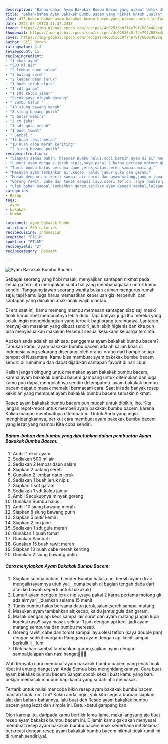 ```yaml
---
description: "Bahan-bahan Ayam Bakakak Bumbu Bacem yang nikmat Untuk Jualan"
title: "Bahan-bahan Ayam Bakakak Bumbu Bacem yang nikmat Untuk Jualan"
slug: 475-bahan-bahan-ayam-bakakak-bumbu-bacem-yang-nikmat-untuk-jualan
date: 2021-06-19T20:41:37.241Z
image: https://img-global.cpcdn.com/recipes/4c02536c0f74e79f/680x482cq70/ayam-bakakak-bumbu-bacem-foto-resep-utama.jpg
thumbnail: https://img-global.cpcdn.com/recipes/4c02536c0f74e79f/680x482cq70/ayam-bakakak-bumbu-bacem-foto-resep-utama.jpg
cover: https://img-global.cpcdn.com/recipes/4c02536c0f74e79f/680x482cq70/ayam-bakakak-bumbu-bacem-foto-resep-utama.jpg
author: Bill Brown
ratingvalue: 4.3
reviewcount: 15
recipeingredient:
- "1 ekor ayam"
- "500 ml air"
- "2 lembar daun salam"
- "2 batang sereh"
- "2 lembar daun jeruk"
- "1 buah jeruk nipis"
- "1 sdt garam"
- "1 sdt kaldu jamur"
- "Secukupnya minyak goreng"
- " Bumbu halus "
- "10 siung bawang merah"
- "8 siung bawang putih"
- "5 butir kemiri"
- "2 cm jahe"
- "1 sdt gula merah"
- "1 buah tomat"
- " Sambal "
- "15 buah rawit merah"
- "10 buah cabe merah keriting"
- "2 siung bawang putih"
recipeinstructions:
- "Siapkan semua bahan, blender Bumbu halus,cuci bersih ayam di air mengalir(ayamnya utuh ya👇🏻cuma belah di bagian tengah dada dari atas ke bawah seperti untuk bakakak)"
- "Lumuri ayam denga a jeruk nipis,saya pakai 2 karna pertama motong gk ada airnya👇🏻diamkan selama 15 menit."
- "Tumis bumbu halus bersama daun jeruk,salam,sereh sampai matang."
- "Masukan ayam tambahkan air,kecap, kaldu jamur,gula dan garam."
- "Masak dengan api kecil sampai air surut dan ayam matang,jangan lupa koreksi rasa!!!saya masak sekitar 1 jam dengan api kecil,jadi ayam matang sempurna dan bumbu meresap."
- "Goreng rawit, cabe dan tomat sampai layu.olesi teflon (saya double pan) dengan sedikit margarin Panggang ayam dengan api kecil sampai berkulit 👇🏻lum"
- "Ulek bahan sambal tambahkan garam,sajikan ayam dengan sambal,lalapan dan nasi hangat🤤🤤🤤"
categories:
- Resep
tags:
- ayam
- bakakak
- bumbu

katakunci: ayam bakakak bumbu 
nutrition: 289 calories
recipecuisine: Indonesian
preptime: "PT11M"
cooktime: "PT48M"
recipeyield: "2"
recipecategory: Dessert

---
```



![Ayam Bakakak Bumbu Bacem](https://img-global.cpcdn.com/recipes/4c02536c0f74e79f/680x482cq70/ayam-bakakak-bumbu-bacem-foto-resep-utama.jpg)

Sebagai seorang yang hobi masak, menyajikan santapan nikmat pada keluarga tercinta merupakan suatu hal yang membahagiakan untuk kamu sendiri. Tanggung jawab seorang  wanita bukan cuman mengurus rumah saja, tapi kamu juga harus memastikan keperluan gizi terpenuhi dan santapan yang dimakan anak-anak wajib mantab.

Di era  saat ini, kamu memang mampu memesan santapan siap saji meski tidak harus ribet membuatnya lebih dulu. Tapi banyak juga lho mereka yang selalu ingin menghidangkan yang terbaik bagi orang tercintanya. Lantaran, menyajikan masakan yang dibuat sendiri jauh lebih higienis dan kita pun bisa menyesuaikan masakan tersebut sesuai kesukaan keluarga tercinta. 



Apakah anda adalah salah satu penggemar ayam bakakak bumbu bacem?. Tahukah kamu, ayam bakakak bumbu bacem adalah sajian khas di Indonesia yang sekarang disenangi oleh orang-orang dari hampir setiap tempat di Nusantara. Kamu bisa membuat ayam bakakak bumbu bacem sendiri di rumahmu dan dapat dijadikan santapan favorit di hari libur.

Kalian jangan bingung untuk memakan ayam bakakak bumbu bacem, karena ayam bakakak bumbu bacem gampang untuk ditemukan dan juga kamu pun dapat mengolahnya sendiri di tempatmu. ayam bakakak bumbu bacem dapat dimasak memalui bermacam cara. Saat ini ada banyak resep kekinian yang membuat ayam bakakak bumbu bacem semakin nikmat.

Resep ayam bakakak bumbu bacem pun mudah untuk dibikin, lho. Kita jangan repot-repot untuk membeli ayam bakakak bumbu bacem, karena Kalian mampu membuatnya ditempatmu. Untuk Anda yang ingin menghidangkannya, berikut cara membuat ayam bakakak bumbu bacem yang lezat yang mampu Kita coba sendiri.

<!--inarticleads1-->

##### Bahan-bahan dan bumbu yang dibutuhkan dalam pembuatan Ayam Bakakak Bumbu Bacem:

1. Ambil 1 ekor ayam
1. Sediakan 500 ml air
1. Sediakan 2 lembar daun salam
1. Siapkan 2 batang sereh
1. Gunakan 2 lembar daun jeruk
1. Sediakan 1 buah jeruk nipis
1. Siapkan 1 sdt garam
1. Sediakan 1 sdt kaldu jamur
1. Ambil Secukupnya minyak goreng
1. Gunakan  Bumbu halus :
1. Ambil 10 siung bawang merah
1. Siapkan 8 siung bawang putih
1. Siapkan 5 butir kemiri
1. Siapkan 2 cm jahe
1. Sediakan 1 sdt gula merah
1. Gunakan 1 buah tomat
1. Gunakan  Sambal :
1. Gunakan 15 buah rawit merah
1. Siapkan 10 buah cabe merah keriting
1. Gunakan 2 siung bawang putih




<!--inarticleads2-->

##### Cara menyiapkan Ayam Bakakak Bumbu Bacem:

1. Siapkan semua bahan, blender Bumbu halus,cuci bersih ayam di air mengalir(ayamnya utuh ya👇🏻cuma belah di bagian tengah dada dari atas ke bawah seperti untuk bakakak)
1. Lumuri ayam denga a jeruk nipis,saya pakai 2 karna pertama motong gk ada airnya👇🏻diamkan selama 15 menit.
1. Tumis bumbu halus bersama daun jeruk,salam,sereh sampai matang.
1. Masukan ayam tambahkan air,kecap, kaldu jamur,gula dan garam.
1. Masak dengan api kecil sampai air surut dan ayam matang,jangan lupa koreksi rasa!!!saya masak sekitar 1 jam dengan api kecil,jadi ayam matang sempurna dan bumbu meresap.
1. Goreng rawit, cabe dan tomat sampai layu.olesi teflon (saya double pan) dengan sedikit margarin Panggang ayam dengan api kecil sampai berkulit 👇🏻lum
1. Ulek bahan sambal tambahkan garam,sajikan ayam dengan sambal,lalapan dan nasi hangat🤤🤤🤤




Wah ternyata cara membuat ayam bakakak bumbu bacem yang enak tidak ribet ini enteng banget ya! Anda Semua bisa menghidangkannya. Cara buat ayam bakakak bumbu bacem Sangat cocok sekali buat kamu yang baru belajar memasak maupun bagi kamu yang sudah ahli memasak.

Tertarik untuk mulai mencoba bikin resep ayam bakakak bumbu bacem mantab tidak rumit ini? Kalau anda ingin, yuk kita segera buruan siapkan alat dan bahan-bahannya, lalu buat deh Resep ayam bakakak bumbu bacem yang lezat dan simple ini. Betul-betul gampang kan. 

Oleh karena itu, daripada kamu berfikir lama-lama, maka langsung aja buat resep ayam bakakak bumbu bacem ini. Dijamin kamu gak akan menyesal membuat resep ayam bakakak bumbu bacem enak sederhana ini! Selamat berkreasi dengan resep ayam bakakak bumbu bacem nikmat tidak rumit ini di rumah sendiri,ya!.

